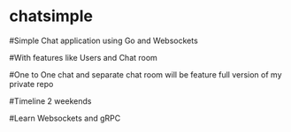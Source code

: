 # chatsimple

#Simple Chat application using Go and Websockets

#With features like Users and Chat room

#One to One chat and separate chat room will be feature full version of my private repo

#Timeline 2 weekends

#Learn Websockets and gRPC

